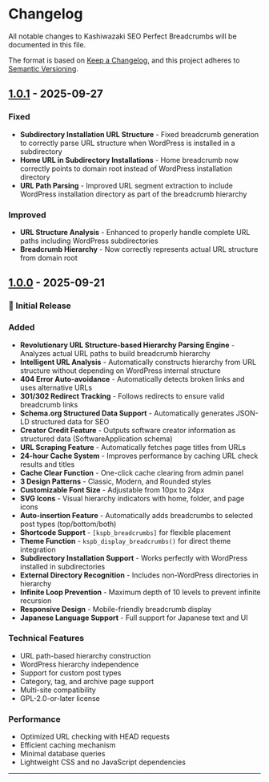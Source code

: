 # Changelog

All notable changes to Kashiwazaki SEO Perfect Breadcrumbs will be documented in this file.

The format is based on [Keep a Changelog](https://keepachangelog.com/en/1.0.0/),
and this project adheres to [Semantic Versioning](https://semver.org/spec/v2.0.0.html).

## [1.0.1] - 2025-09-27

### Fixed
- **Subdirectory Installation URL Structure** - Fixed breadcrumb generation to correctly parse URL structure when WordPress is installed in a subdirectory
- **Home URL in Subdirectory Installations** - Home breadcrumb now correctly points to domain root instead of WordPress installation directory
- **URL Path Parsing** - Improved URL segment extraction to include WordPress installation directory as part of the breadcrumb hierarchy

### Improved
- **URL Structure Analysis** - Enhanced to properly handle complete URL paths including WordPress subdirectories
- **Breadcrumb Hierarchy** - Now correctly represents actual URL structure from domain root

## [1.0.0] - 2025-09-21

### 🎉 Initial Release

### Added
- **Revolutionary URL Structure-based Hierarchy Parsing Engine** - Analyzes actual URL paths to build breadcrumb hierarchy
- **Intelligent URL Analysis** - Automatically constructs hierarchy from URL structure without depending on WordPress internal structure
- **404 Error Auto-avoidance** - Automatically detects broken links and uses alternative URLs
- **301/302 Redirect Tracking** - Follows redirects to ensure valid breadcrumb links
- **Schema.org Structured Data Support** - Automatically generates JSON-LD structured data for SEO
- **Creator Credit Feature** - Outputs software creator information as structured data (SoftwareApplication schema)
- **URL Scraping Feature** - Automatically fetches page titles from URLs
- **24-hour Cache System** - Improves performance by caching URL check results and titles
- **Cache Clear Function** - One-click cache clearing from admin panel
- **3 Design Patterns** - Classic, Modern, and Rounded styles
- **Customizable Font Size** - Adjustable from 10px to 24px
- **SVG Icons** - Visual hierarchy indicators with home, folder, and page icons
- **Auto-insertion Feature** - Automatically adds breadcrumbs to selected post types (top/bottom/both)
- **Shortcode Support** - `[kspb_breadcrumbs]` for flexible placement
- **Theme Function** - `kspb_display_breadcrumbs()` for direct theme integration
- **Subdirectory Installation Support** - Works perfectly with WordPress installed in subdirectories
- **External Directory Recognition** - Includes non-WordPress directories in hierarchy
- **Infinite Loop Prevention** - Maximum depth of 10 levels to prevent infinite recursion
- **Responsive Design** - Mobile-friendly breadcrumb display
- **Japanese Language Support** - Full support for Japanese text and UI

### Technical Features
- URL path-based hierarchy construction
- WordPress hierarchy independence
- Support for custom post types
- Category, tag, and archive page support
- Multi-site compatibility
- GPL-2.0-or-later license

### Performance
- Optimized URL checking with HEAD requests
- Efficient caching mechanism
- Minimal database queries
- Lightweight CSS and no JavaScript dependencies

---

[1.0.1]: https://github.com/TsuyoshiKashiwazaki/wp-plugin-kashiwazaki-seo-breadcrumbs/releases/tag/v1.0.1
[1.0.0]: https://github.com/TsuyoshiKashiwazaki/wp-plugin-kashiwazaki-seo-breadcrumbs/releases/tag/v1.0.0